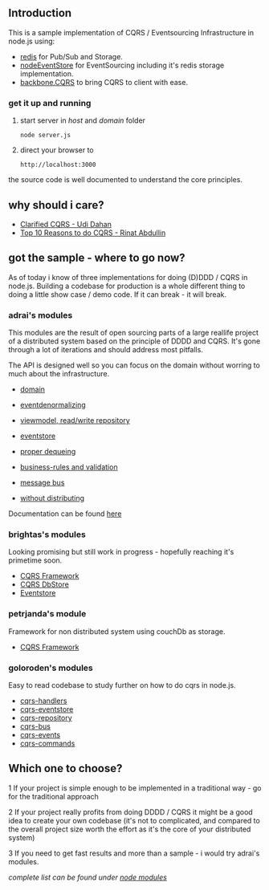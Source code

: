 ## Introduction

This is a sample implementation of CQRS / Eventsourcing Infrastructure in node.js using:

- [redis](http://redis.io/) for Pub/Sub and Storage.
- [nodeEventStore](https://github.com/jamuhl/nodeEventStore) for EventSourcing including it's redis storage implementation.
- [backbone.CQRS](https://github.com/jamuhl/backbone.CQRS) to bring CQRS to client with ease.

### get it up and running
        
1.  start server in _host_ and _domain_ folder

        node server.js
        
1.  direct your browser to 

        http://localhost:3000
        
the source code is well documented to understand the core principles.

## why should i care?

- [Clarified CQRS - Udi Dahan](http://www.udidahan.com/2009/12/09/clarified-cqrs/)
- [Top 10 Reasons to do CQRS - Rinat Abdullin](http://abdullin.com/journal/2010/10/22/top-10-reasons-to-do-cqrs-in-a-pdf.html)
               
## got the sample - where to go now?

As of today i know of three implementations for doing (D)DDD / CQRS in node.js. Building a codebase for production is a whole different 
thing to doing a little show case / demo code. If it can break - it will break.

### adrai's modules

This modules are the result of open sourcing parts of a large reallife project of a distributed system based on the principle of 
DDDD and CQRS. It's gone through a lot of iterations and should address most pitfalls.

The API is designed well so you can focus on the domain without worring to much about the infrastructure.

- [domain](https://github.com/adrai/node-cqrs-domain)
- [eventdenormalizing](https://github.com/adrai/node-cqrs-eventdenormalizer)
- [viewmodel, read/write repository](https://github.com/adrai/node-viewmodel)
- [eventstore](https://github.com/jamuhl/nodeEventStore)
- [proper dequeing](https://github.com/adrai/node-queue)
- [business-rules and validation](https://github.com/adrai/rule-validator)
- [message bus](https://github.com/adrai/rabbitmq-nodejs-client)

- [without distributing](https://github.com/adrai/node-cqs)


Documentation can be found [here](http://adrai.github.com/cqrs/)

### brightas's modules

Looking promising but still work in progress - hopefully reaching it's primetime soon.

- [CQRS Framework](https://github.com/brighthas/cqrsnode)
- [CQRS DbStore](https://github.com/brighthas/cqrsnode.dbstore)
- [Eventstore](https://github.com/brighthas/cqrsnode.eventstore)

### petrjanda's module

Framework for non distributed system using couchDb as storage.

- [CQRS Framework](https://github.com/petrjanda/node-cqrs)


### goloroden's modules

Easy to read codebase to study further on how to do cqrs in node.js. 

- [cqrs-handlers](https://github.com/goloroden/cqrs-handlers)
- [cqrs-eventstore](https://github.com/goloroden/cqrs-eventstore)
- [cqrs-repository](https://github.com/goloroden/cqrs-repository)
- [cqrs-bus](https://github.com/goloroden/cqrs-bus)
- [cqrs-events](https://github.com/goloroden/cqrs-events)
- [cqrs-commands](https://github.com/goloroden/cqrs-commands)


## Which one to choose?

1 If your project is simple enough to be implemented in a traditional way - go for the traditional approach

2 If your project really profits from doing DDDD / CQRS it might be a good idea to create your own codebase (it's not to complicated, and 
compared to the overall project size worth the effort as it's the core of your distributed system)

3 If you need to get fast results and more than a sample - i would try adrai's modules.


_complete list can be found under [node modules](https://github.com/joyent/node/wiki/Modules#wiki-ddd-cqrs-es)_

